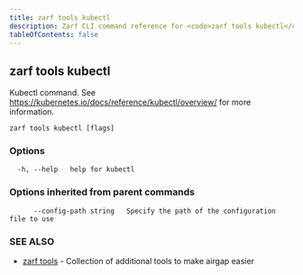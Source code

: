 ```yaml
---
title: zarf tools kubectl
description: Zarf CLI command reference for <code>zarf tools kubectl</code>.
tableOfContents: false
---
```


<!-- Page generated by Zarf; DO NOT EDIT -->

## zarf tools kubectl

Kubectl command. See https://kubernetes.io/docs/reference/kubectl/overview/ for more information.

```
zarf tools kubectl [flags]
```

### Options

```
  -h, --help   help for kubectl
```

### Options inherited from parent commands

```
      --config-path string   Specify the path of the configuration file to use
```

### SEE ALSO

* [zarf tools](/commands/zarf_tools/)	 - Collection of additional tools to make airgap easier

